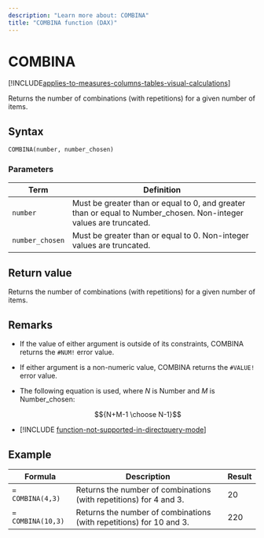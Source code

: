 ```yaml
---
description: "Learn more about: COMBINA"
title: "COMBINA function (DAX)"
---
```


# COMBINA

[!INCLUDE[applies-to-measures-columns-tables-visual-calculations](includes/applies-to-measures-columns-tables-visual-calculations.md)]

Returns the number of combinations (with repetitions) for a given number of items.

## Syntax

```dax
COMBINA(number, number_chosen)
```

### Parameters

|Term|Definition|
|--------|--------------|
|`number`|Must be greater than or equal to 0, and greater than or equal to Number_chosen. Non-integer values are truncated.|
|`number_chosen`|Must be greater than or equal to 0. Non-integer values are truncated.|

## Return value

Returns the number of combinations (with repetitions) for a given number of items.

## Remarks

- If the value of either argument is outside of its constraints, COMBINA returns the `#NUM!` error value.

- If either argument is a non-numeric value, COMBINA returns the `#VALUE!` error value.

- The following equation is used, where $N$ is Number and $M$ is Number_chosen:

    $${N+M-1 \choose N-1}$$

- [!INCLUDE [function-not-supported-in-directquery-mode](includes/function-not-supported-in-directquery-mode.md)]

## Example

|Formula|Description|Result|
|-----------|---------------|----------|
|`= COMBINA(4,3)`|Returns the number of combinations (with repetitions) for 4 and 3.|20|
|`= COMBINA(10,3)`|Returns the number of combinations (with repetitions) for 10 and 3.|220|

